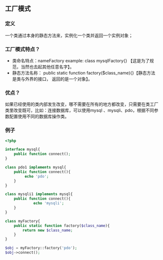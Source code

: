 ## 工厂模式

### 定义
一个类通过本身的静态方法来，实例化一个类并返回一个实例对象；

### 工厂模式特点？

- 类命名特点：nameFactory  example:  class mysqlFactory{}  【这是为了规范，当然也去起其他任意名字】。
- 静态方法名称： public static function  factory($class_name){}【静态方法是类与外界的接口， 返回的是一个对象】。
    
### 优点？
如果已经使用的类内部发生改变，哪不需要在所有的地方都改变，只需要在类工厂类里改变既可，比如：连接数据库，可以使用mysql 、mysqli、pdo，根据不同参数配置使用不同的数据库操作类。

### 例子
```php
<?php

interface mysql{
    public function connect();
}

class pdo1 implements mysql{
    public function connect(){
         echo 'pdo';
    }
}

class mysqli1 implements mysql{
    public function connect(){
             echo 'mysqli';
    }
}

class myFactory{
    public static function factory($class_name){
        return new $class_name;
    }
}

$obj = myFactory::factory('pdo');
$obj->connect();
```